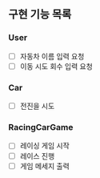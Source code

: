 ## 구현 기능 목록
### User
- [ ] 자동차 이름 입력 요청
- [ ] 이동 시도 회수 입력 요청

### Car
- [ ] 전진을 시도

### RacingCarGame
- [ ] 레이싱 게임 시작
- [ ] 레이스 진행
- [ ] 게임 메세지 출력
